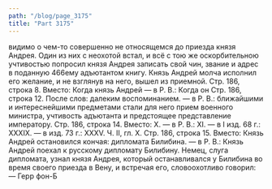 ```yaml
---
path: "/blog/page_3175"
title: "Part 3175"
---
```


 видимо о чем-то совершенно не относящемся до приезда князя Андрея. Один из них с неохотой встал, и всё с тою же оскорбительною учтивостью попросил князя Андрея записать свой чин, звание и адрес в поданную 466ему адъютантом книгу. Князь Андрей молча исполнил его желание, и не взглянув на него, вышел из приемной.
Стр. 186, строка 8.
Вместо: Когда князь Андрей — в Р. В.: Когда он
Стр. 186, строка 12.
После слов: далеким воспоминанием. — в Р. В.: ближайшими и интереснейшими предметами стали для него прием военного министра, учтивость адъютанта и предстоящее представление императору.
Стр. 186, строка 14.
Вместо: X. — в Р. В.: XI. — в I изд. 68 г.: XXXIX. — в изд. 73 г.: XXXV.
Ч. II, гл. X.
Стр. 186, строка 15.
Вместо: Князь Андрей остановился кончая: дипломата Билибина. — в Р. В.: Князь Андрей поехал к русскому дипломату Билибину. Немец, слуга дипломата, узнал князя Андрея, который останавливался у Билибина во время своего приезда в Вену, и встречая его, словоохотливо говорил:
— Герр фон-Б
